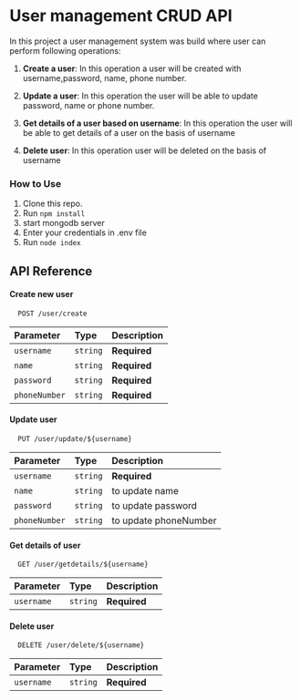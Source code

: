 
# User management CRUD API

In this project a user management system was build where user can perform following operations:

1. **Create a user**: In this operation a user will be created with username,password, name, phone number.

2. **Update a user**: In this operation the user will be able to update password, name or phone number.

3. **Get details of a user based on username**: In this operation the user will be able to get details of a user on the basis of username

4. **Delete user**: In this operation user will be deleted on the basis of username

### How to Use
1. Clone this repo.
2. Run `npm install`
3. start mongodb server
4. Enter your credentials in .env file
5. Run `node index`

## API Reference

#### Create new user

```http
  POST /user/create
```

| Parameter | Type     | Description                |
| :-------- | :------- | :------------------------- |
| `username` | `string` | **Required**|
| `name` | `string` | **Required**|
| `password` | `string` | **Required**|
| `phoneNumber` | `string` | **Required**|



#### Update user

```http
  PUT /user/update/${username}
```

| Parameter | Type     | Description                       |
| :-------- | :------- | :-------------------------------- |
| `username`      | `string` | **Required** |
| `name`      | `string` | to update name|
| `password`      | `string` | to update password|
| `phoneNumber`      | `string` | to update phoneNumber |


#### Get details of  user

```http
  GET /user/getdetails/${username}
```

| Parameter | Type     | Description                       |
| :-------- | :------- | :-------------------------------- |
| `username`      | `string` | **Required** |


#### Delete user

```http
  DELETE /user/delete/${username}
```

| Parameter | Type     | Description                       |
| :-------- | :------- | :-------------------------------- |
| `username`      | `string` | **Required** |
